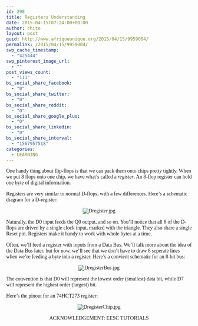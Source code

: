 ```yaml
---
id: 298
title: Registers Understanding
date: 2015-04-15T07:24:00+00:00
author: chito
layout: post
guid: http://www.afriqueunique.org/2015/04/15/9959004/
permalink: /2015/04/15/9959004/
swp_cache_timestamp:
  - "425444"
swp_pinterest_image_url:
  - ""
post_views_count:
  - "111"
bs_social_share_facebook:
  - "0"
bs_social_share_twitter:
  - "0"
bs_social_share_reddit:
  - "0"
bs_social_share_google_plus:
  - "0"
bs_social_share_linkedin:
  - "0"
bs_social_share_interval:
  - "1567957518"
categories:
  - LEARNING
---
```

<span style="font-family:Verdana;">One handy thing about flip-flops is that we can pack them onto chips pretty tightly. When we put 8 flops onto one chip, we have what&#8217;s called a <em>register</em>. An 8-flop register can hold one byte of digital information.</span>

<span style="font-family:Verdana;">Registers are very similar to normal D-flops, with a few differences. Here&#8217;s a schematic diagram for a D-register:</span>

<p align="center">
  <span style="font-family:Verdana;"><img src="http://www.eecs.tufts.edu/~dsculley/tutorial/flopsandcounters/Dregister.jpg" alt="Dregister.jpg" /></span>
</p>

<span style="font-family:Verdana;">Naturally, the D0 input feeds the Q0 output, and so on. You&#8217;ll notice that all 8 of the D-flops are driven by a single clock input, marked with the triangle. They also share a single Reset pin. Registers make it handy to work with whole bytes at a time.</span>

<span style="font-family:Verdana;">Often, we&#8217;ll feed a register with inputs from a Data Bus. We&#8217;ll talk more about the idea of the Data Bus later, but for now, we&#8217;ll see that we don&#8217;t have to draw 8 seperate lines when we&#8217;re feeding a byte into a register. Here&#8217;s a convient schematic for an 8-bit bus:</span>

<p align="center">
  <span style="font-family:Verdana;"><img src="http://www.eecs.tufts.edu/~dsculley/tutorial/flopsandcounters/DregisterBus.jpg" alt="DregisterBus.jpg" /></span>
</p>

<span style="font-family:Verdana;">The convention is that D0 will represent the lowest order (smallest) data bit, while D7 will represent the highest order (largest) bit.</span>

<span style="font-family:Verdana;">Here&#8217;s the pinout for an 74HCT273 register:</span>

<p align="center">
  <span style="font-family:Verdana;"><img src="http://www.eecs.tufts.edu/~dsculley/tutorial/flopsandcounters/DregisterChip.jpg" alt="DregisterChip.jpg" /></span>
</p>

<p align="center">
  <span style="font-family:Verdana;">ACKNOWLEDGEMENT: EESC TUTORIALS</span>
</p>